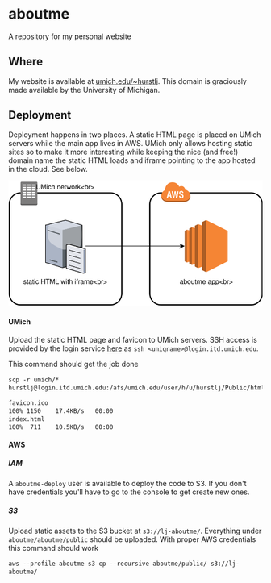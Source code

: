 # aboutme

A repository for my personal website

## Where
My website is available at [umich.edu/~hurstlj](http://www-personal.umich.edu/~hurstlj). This domain is graciously made available by the University of Michigan.

## Deployment

Deployment happens in two places. A static HTML page is placed on UMich servers while the main app lives in AWS. UMich only allows hosting static sites so to make it more interesting while keeping the nice (and free!) domain name the static HTML loads and iframe pointing to the app hosted in the cloud. See below.

![architecture diagram](docs/images/arch.svg)

#### UMich
Upload the static HTML page and favicon to UMich servers. SSH access is provided by the login service [here](http://its.umich.edu/computing/web-mobile/login-service) as `ssh <uniqname>@login.itd.umich.edu`.

This command should get the job done
```
scp -r umich/* hurstlj@login.itd.umich.edu:/afs/umich.edu/user/h/u/hurstlj/Public/html/
```
```
favicon.ico                                                                100% 1150    17.4KB/s   00:00    
index.html                                                                 100%  711    10.5KB/s   00:00
```

#### AWS

##### IAM

A `aboutme-deploy` user is available to deploy the code to S3. If you don't have credentials you'll have to go to the console to get create new ones.

##### S3

Upload static assets to the S3 bucket at `s3://lj-aboutme/`. Everything under `aboutme/aboutme/public` should be uploaded. With proper AWS credentials this command should work
```
aws --profile aboutme s3 cp --recursive aboutme/public/ s3://lj-aboutme/
```

